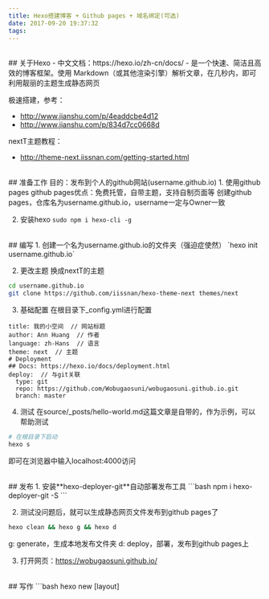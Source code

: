 ```yaml
---
title: Hexo搭建博客 + Github pages + 域名绑定(可选)
date: 2017-09-20 19:37:32
tags:
---
```


<br />
## 关于Hexo
- 中文文档：https://hexo.io/zh-cn/docs/
- 是一个快速、简洁且高效的博客框架。使用 Markdown（或其他渲染引擎）解析文章，在几秒内，即可利用靓丽的主题生成静态网页

极速搭建，参考：
- http://www.jianshu.com/p/4eaddcbe4d12
- http://www.jianshu.com/p/834d7cc0668d


nextT主题教程：
- http://theme-next.iissnan.com/getting-started.html

<!-- more -->

<br />
## 准备工作
目的：发布到个人的github网站(username.github.io)
1. 使用github pages
github pages优点：免费托管，自带主题，支持自制页面等
创建github pages，仓库名为username.github.io，username一定与Owner一致

2. 安装hexo
`sudo npm i hexo-cli -g`

<br />
## 编写
1. 创建一个名为username.github.io的文件夹（强迫症使然）
`hexo init username.github.io`

2. 更改主题
换成nextT的主题
```bash
cd username.github.io
git clone https://github.com/iissnan/hexo-theme-next themes/next
```

3. 基础配置
在根目录下_config.yml进行配置
```
title: 我的小空间  // 网站标题
author: Ann Huang  // 作者
language: zh-Hans  // 语言
theme: next  // 主题
# Deployment
## Docs: https://hexo.io/docs/deployment.html
deploy:  // 与git关联
  type: git
  repo: https://github.com/Wobugaosuni/wobugaosuni.github.io.git
  branch: master
```

4. 测试
在source/_posts/hello-world.md这篇文章是自带的，作为示例，可以帮助测试
```bash
# 在根目录下启动
hexo s
```
即可在浏览器中输入localhost:4000访问

<br />
## 发布
1. 安装**hexo-deployer-git**自动部署发布工具
```bash
npm i hexo-deployer-git -S
```

2. 测试没问题后，就可以生成静态网页文件发布到github pages了
```bash
hexo clean && hexo g && hexo d
```
g: generate，生成本地发布文件夹
d: deploy，部署，发布到github pages上

3. 打开网页：https://wobugaosuni.github.io/

<br />
## 写作
```bash
hexo new [layout] <title>
```
在命令中指定文章的布局（layout），默认为 post

<br />
## 域名绑定（可选）
**1. 买域名**
我是在[万网](https://wanwang.aliyun.com/)买的域名([annhuang.cn](http://annhuang.cn/))。域名买好之后，提交实名认证即可

<br />
**2. 域名解析，使用dnspod**
  1. 需要注册[DNSpod](https://www.dnspod.cn)
  2. 在域名解析里，选择添加域名，不用写`http://`
    <div style="width: 600px">
      {% asset_img WechatIMG213.jpeg %}
    </div>
  3. 添加域名
  4. 修改域名的dns地址为`f1g1ns1.dnspod.net`和`f1g1ns2.dnspod.net`
    1. 拷贝DNSpod的记录值
      <div style="width: 600px">
        {% asset_img WechatIMG214.jpeg %}
      </div>
    2. 粘贴到万网上
      <div style="width: 600px">
        {% asset_img WechatIMG215.jpeg %}
      </div>

<br />
**3. 域名与github pages进行绑定**
  具体官方文档参考：https://help.github.com/articles/setting-up-an-apex-domain/
  1. 添加CHAME记录
    其中CHAME的值为github pages的地址
    访问github.io时，重定向到annhuang.cn
    <div style="width: 600px">
      {% asset_img WechatIMG220.jpeg %}
    </div>
  2. 添加A记录
    1. 在github pages仓库上增加域名
      <div style="width: 600px">
        {% asset_img WechatIMG223.jpeg %}
      </div>
    2. 添加两条A记录
      <div style="width: 600px">
        {% asset_img WechatIMG222.jpeg %}
      </div>
    3. 在终端ping域名，是否成功
      <div style="width: 450px">
        {% asset_img WechatIMG224.jpeg %}
      </div>

  3. 在本地站点目录里的`source`目录下添加`CHAME`文件，打开后添加域名信息`annhuang.cn`，填好之后，重新部署到github pages（hexo -g d）

<br />
**配置完成**
配置完成后，要等dns修改成功。官方说法是要一天以上才可以完成的，一般一小时左右就可以生效。
打开域名，就可以看到自己的[博客](http://annhuang.cn)

<br />
**常见问题**
每次执行`hexo d -g`命令后，打开域名会有以下报错问题"There isn't a GitHub Pages here"。原因是每次构建完，在github pages仓库上的域名都为空，需要再一次配置
<div style="width: 450px">
  {% asset_img WechatIMG225.jpeg %}
</div>
